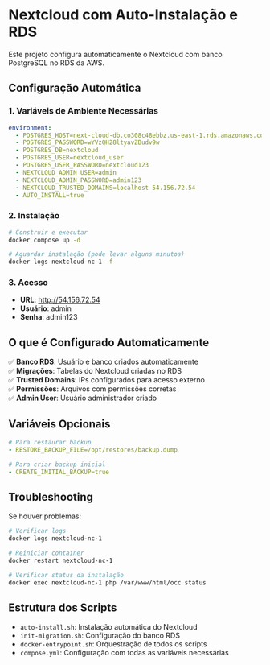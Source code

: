 # Nextcloud com Auto-Instalação e RDS

Este projeto configura automaticamente o Nextcloud com banco PostgreSQL no RDS da AWS.

## Configuração Automática

### 1. Variáveis de Ambiente Necessárias

```yaml
environment:
  - POSTGRES_HOST=next-cloud-db.co308c48ebbz.us-east-1.rds.amazonaws.com
  - POSTGRES_PASSWORD=wYVzQH28ltyavZBudv9w
  - POSTGRES_DB=nextcloud
  - POSTGRES_USER=nextcloud_user
  - POSTGRES_USER_PASSWORD=nextcloud123
  - NEXTCLOUD_ADMIN_USER=admin
  - NEXTCLOUD_ADMIN_PASSWORD=admin123
  - NEXTCLOUD_TRUSTED_DOMAINS=localhost 54.156.72.54
  - AUTO_INSTALL=true
```

### 2. Instalação

```bash
# Construir e executar
docker compose up -d

# Aguardar instalação (pode levar alguns minutos)
docker logs nextcloud-nc-1 -f
```

### 3. Acesso

- **URL**: http://54.156.72.54
- **Usuário**: admin
- **Senha**: admin123

## O que é Configurado Automaticamente

✅ **Banco RDS**: Usuário e banco criados automaticamente  
✅ **Migrações**: Tabelas do Nextcloud criadas no RDS  
✅ **Trusted Domains**: IPs configurados para acesso externo  
✅ **Permissões**: Arquivos com permissões corretas  
✅ **Admin User**: Usuário administrador criado  

## Variáveis Opcionais

```yaml
# Para restaurar backup
- RESTORE_BACKUP_FILE=/opt/restores/backup.dump

# Para criar backup inicial
- CREATE_INITIAL_BACKUP=true
```

## Troubleshooting

Se houver problemas:

```bash
# Verificar logs
docker logs nextcloud-nc-1

# Reiniciar container
docker restart nextcloud-nc-1

# Verificar status da instalação
docker exec nextcloud-nc-1 php /var/www/html/occ status
```

## Estrutura dos Scripts

- `auto-install.sh`: Instalação automática do Nextcloud
- `init-migration.sh`: Configuração do banco RDS
- `docker-entrypoint.sh`: Orquestração de todos os scripts
- `compose.yml`: Configuração com todas as variáveis necessárias
